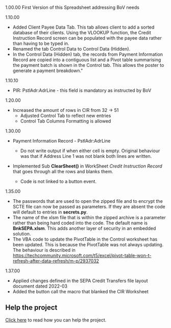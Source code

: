 1.00.00	First Version of this Spreadsheet addressing BoV needs 

1.10.00
  * Added Client Payee Data Tab. This tab allows client to add a sorted database of their clients. Using the VLOOKUP function, the Credit	Instruction Record screen can be populated with the payee data rather than having to be typed in. 
  * Renamed the tab Control Data to Control Data (Hidden). 
  * In the Control Data (Hidden) tab, the records from Payment Information Record are copied into a contiguous list and a Pivot table summarising the payment batch is shown in the Control tab. This allows the poster to generate a payment breakdown."  

1.10.10	
  * PIR: PstlAdr:AdrLine - this field is mandatory as instructed by BoV

1.20.00	
  * Increased the amount of rows in CIR from 32 -> 51 
    * Adjusted Control Tab to reflect new entries 
    * Control Tab Columns Formatting is allowed 

1.30.00	
  * Payment Information Record - PstlAdr:AdrLine  
    * Do not write output if when either cell is empty.  Original behaviour was that if Address Line 1 was not blank both lines are written.

  * Implemented Sub **ClearSheet()** in WorkSheet *Credit Instruction Record* that goes through all the rows and blanks them.
    *  Code is not linked to a button event. 

1.35.00	
  * The passwords that are used to open the zipped file and to encrypt the SCTE file can now be passed as parameters. If they are absent the code will default to entries in **secrets.py**.
  * The name of the xlsm file that is within the zipped archive is a parameter rather than being hard coded into the code.  The default name is **BnkSEPA.xlsm**. This adds another layer of security in an embedded solution.
  * The VBA code to update the PivotTable in the Control worksheet has been updated. This is because the PivotTable was not always updating. The behaviour is described in https://techcommunity.microsoft.com/t5/excel/pivot-table-won-t-refresh-after-data-refresh/m-p/2937032 

1.37.00	
  * Applied changes defined in the SEPA Credit Transfers file layout document dated 2022-03
  * Added the button call the macro that blanked the CIR Worksheet


## Help the project

[Click here](/documentation/HelpbnkSEPA.md) to read how you can help the project.

